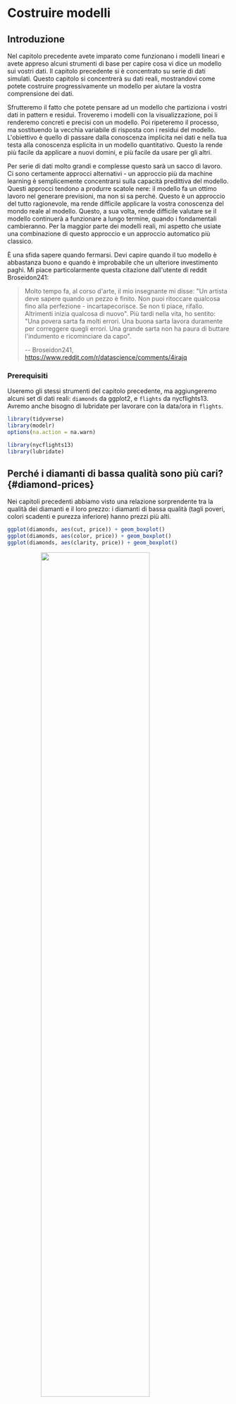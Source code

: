 # Costruire modelli

## Introduzione

Nel capitolo precedente avete imparato come funzionano i modelli lineari e avete appreso alcuni strumenti di base per capire cosa vi dice un modello sui vostri dati. Il capitolo precedente si è concentrato su serie di dati simulati. Questo capitolo si concentrerà su dati reali, mostrandovi come potete costruire progressivamente un modello per aiutare la vostra comprensione dei dati.

Sfrutteremo il fatto che potete pensare ad un modello che partiziona i vostri dati in pattern e residui. Troveremo i modelli con la visualizzazione, poi li renderemo concreti e precisi con un modello. Poi ripeteremo il processo, ma sostituendo la vecchia variabile di risposta con i residui del modello. L'obiettivo è quello di passare dalla conoscenza implicita nei dati e nella tua testa alla conoscenza esplicita in un modello quantitativo. Questo la rende più facile da applicare a nuovi domini, e più facile da usare per gli altri. 

Per serie di dati molto grandi e complesse questo sarà un sacco di lavoro. Ci sono certamente approcci alternativi - un approccio più da machine learning è semplicemente concentrarsi sulla capacità predittiva del modello. Questi approcci tendono a produrre scatole nere: il modello fa un ottimo lavoro nel generare previsioni, ma non si sa perché. Questo è un approccio del tutto ragionevole, ma rende difficile applicare la vostra conoscenza del mondo reale al modello. Questo, a sua volta, rende difficile valutare se il modello continuerà a funzionare a lungo termine, quando i fondamentali cambieranno. Per la maggior parte dei modelli reali, mi aspetto che usiate una combinazione di questo approccio e un approccio automatico più classico.

È una sfida sapere quando fermarsi. Devi capire quando il tuo modello è abbastanza buono e quando è improbabile che un ulteriore investimento paghi. Mi piace particolarmente questa citazione dall'utente di reddit Broseidon241: 

> Molto tempo fa, al corso d'arte, il mio insegnante mi disse: "Un artista deve sapere 
> quando un pezzo è finito. Non puoi ritoccare qualcosa fino alla perfezione - incartapecorisce. 
> Se non ti piace, rifallo. Altrimenti inizia qualcosa di nuovo". Più tardi
> nella vita, ho sentito: "Una povera sarta fa molti errori. Una buona sarta 
> lavora duramente per correggere quegli errori. Una grande sarta non ha paura di 
> buttare l'indumento e ricominciare da capo".
> 
> -- Broseidon241, <https://www.reddit.com/r/datascience/comments/4irajq>

### Prerequisiti

Useremo gli stessi strumenti del capitolo precedente, ma aggiungeremo alcuni set di dati reali: `diamonds` da ggplot2, e `flights` da nycflights13.  Avremo anche bisogno di lubridate per lavorare con la data/ora in `flights`.


```r
library(tidyverse)
library(modelr)
options(na.action = na.warn)

library(nycflights13)
library(lubridate)
```

## Perché i diamanti di bassa qualità sono più cari? {#diamond-prices}

Nei capitoli precedenti abbiamo visto una relazione sorprendente tra la qualità dei diamanti e il loro prezzo: i diamanti di bassa qualità (tagli poveri, colori scadenti e purezza inferiore) hanno prezzi più alti.


```r
ggplot(diamonds, aes(cut, price)) + geom_boxplot()
ggplot(diamonds, aes(color, price)) + geom_boxplot()
ggplot(diamonds, aes(clarity, price)) + geom_boxplot()
```

<img src="model-building_files/figure-html/unnamed-chunk-1-1.png" width="70%" style="display: block; margin: auto;" /><img src="model-building_files/figure-html/unnamed-chunk-1-2.png" width="70%" style="display: block; margin: auto;" /><img src="model-building_files/figure-html/unnamed-chunk-1-3.png" width="70%" style="display: block; margin: auto;" />

Si noti che il peggior colore del diamante è J (leggermente giallo), e la peggiore purezza è I1 (inclusioni visibili a occhio nudo).

### Prezzo e caratura

Sembra che i diamanti di qualità inferiore abbiano prezzi più alti perché c'è un'importante variabile di confusione: il peso (`carat`) del diamante. Il peso del diamante è il singolo fattore più importante per determinare il prezzo del diamante, e i diamanti di qualità inferiore tendono ad essere più grandi.


```r
ggplot(diamonds, aes(carat, price)) + 
  geom_hex(bins = 50)
```

<img src="model-building_files/figure-html/unnamed-chunk-2-1.png" width="70%" style="display: block; margin: auto;" />

Possiamo rendere più facile vedere come gli altri attributi di un diamante influenzano il suo `price` (prezzo) relativo adattando un modello per separare l'effetto della `carat`(caratura). Ma prima, facciamo un paio di modifiche al dataset dei diamanti per renderlo più facile da lavorare:

1. Concentrarsi sui diamanti più piccoli di 2,5 carati (99,7% dei dati) 1. 2. Log-transformare le variabili carati e prezzo.


```r
diamonds2 <- diamonds %>% 
  filter(carat <= 2.5) %>% 
  mutate(lprice = log2(price), lcarat = log2(carat))
```

Insieme, questi cambiamenti rendono più facile vedere la relazione tra `carat` e `price`:


```r
ggplot(diamonds2, aes(lcarat, lprice)) + 
  geom_hex(bins = 50)
```

<img src="model-building_files/figure-html/unnamed-chunk-4-1.png" width="70%" style="display: block; margin: auto;" />

La trasformazione logaritmica è particolarmente utile qui perché rende il modello lineare, e i modelli lineari sono i più facili da lavorare. Facciamo il passo successivo e rimuoviamo questo forte modello lineare. Per prima cosa rendiamo il modello esplicito adattando un modello:


```r
mod_diamond <- lm(lprice ~ lcarat, data = diamonds2)
```

Poi guardiamo cosa ci dice il modello sui dati. Notate che ho ritrasformato le previsioni, annullando la trasformazione logaritmica, in modo da poter sovrapporre le previsioni ai dati grezzi:


```r
grid <- diamonds2 %>% 
  data_grid(carat = seq_range(carat, 20)) %>% 
  mutate(lcarat = log2(carat)) %>% 
  add_predictions(mod_diamond, "lprice") %>% 
  mutate(price = 2 ^ lprice)

ggplot(diamonds2, aes(carat, price)) + 
  geom_hex(bins = 50) + 
  geom_line(data = grid, colour = "red", size = 1)
#> Warning: Using `size` aesthetic for lines was deprecated in ggplot2 3.4.0.
#> ℹ Please use `linewidth` instead.
```

<img src="model-building_files/figure-html/unnamed-chunk-6-1.png" width="70%" style="display: block; margin: auto;" />

Questo ci dice qualcosa di interessante sui nostri dati. Se crediamo al nostro modello, allora i grandi diamanti sono molto più economici del previsto. Questo probabilmente perché nessun diamante in questo set di dati costa più di 19.000 dollari.

Ora possiamo guardare i residui, il che verifica che abbiamo rimosso con successo il forte modello lineare:


```r
diamonds2 <- diamonds2 %>% 
  add_residuals(mod_diamond, "lresid")

ggplot(diamonds2, aes(lcarat, lresid)) + 
  geom_hex(bins = 50)
```

<img src="model-building_files/figure-html/unnamed-chunk-7-1.png" width="70%" style="display: block; margin: auto;" />

È importante che ora possiamo rifare i nostri grafici motivanti usando questi residui invece di `price`. 


```r
ggplot(diamonds2, aes(cut, lresid)) + geom_boxplot()
ggplot(diamonds2, aes(color, lresid)) + geom_boxplot()
ggplot(diamonds2, aes(clarity, lresid)) + geom_boxplot()
```

<img src="model-building_files/figure-html/unnamed-chunk-8-1.png" width="70%" style="display: block; margin: auto;" /><img src="model-building_files/figure-html/unnamed-chunk-8-2.png" width="70%" style="display: block; margin: auto;" /><img src="model-building_files/figure-html/unnamed-chunk-8-3.png" width="70%" style="display: block; margin: auto;" />

Ora vediamo la relazione che ci aspettiamo: man mano che la qualità del diamante aumenta, aumenta anche il suo prezzo relativo. Per interpretare l'asse `y`, dobbiamo pensare a cosa ci dicono i residui e su quale scala si trovano. Un residuo di -1 indica che `lprice` è stato 1 unità più basso di una previsione basata solo sul suo peso. $2^{-1}$ è 1/2, i punti con un valore di -1 sono la metà del prezzo previsto, e i residui con valore 1 sono il doppio del prezzo previsto.

### Un modello più complicato

Se volessimo, potremmo continuare a costruire il nostro modello, spostando gli effetti che abbiamo osservato nel modello per renderli espliciti. Per esempio, potremmo includere "color", "cut" e "clarity" nel modello in modo da rendere esplicito anche l'effetto di queste tre variabili categoriche:


```r
mod_diamond2 <- lm(lprice ~ lcarat + color + cut + clarity, data = diamonds2)
```

Questo modello ora include quattro predittori, quindi sta diventando più difficile da visualizzare. Fortunatamente, attualmente sono tutti indipendenti, il che significa che possiamo tracciarli individualmente in quattro grafici. Per rendere il processo un po' più semplice, useremo l'argomento `.model` in `data_grid`:


```r
grid <- diamonds2 %>% 
  data_grid(cut, .model = mod_diamond2) %>% 
  add_predictions(mod_diamond2)
grid
#> # A tibble: 5 × 5
#>   cut       lcarat color clarity  pred
#>   <ord>      <dbl> <chr> <chr>   <dbl>
#> 1 Fair      -0.515 G     VS2      11.2
#> 2 Good      -0.515 G     VS2      11.3
#> 3 Very Good -0.515 G     VS2      11.4
#> 4 Premium   -0.515 G     VS2      11.4
#> 5 Ideal     -0.515 G     VS2      11.4

ggplot(grid, aes(cut, pred)) + 
  geom_point()
```

<img src="model-building_files/figure-html/unnamed-chunk-10-1.png" width="70%" style="display: block; margin: auto;" />

Se il modello ha bisogno di variabili che non sono state esplicitamente fornite, `data_grid()` le riempirà automaticamente con il valore "tipico". Per le variabili continue, usa la mediana, e per le variabili categoriche usa il valore più comune (o i valori, se c'è un pareggio).


```r
diamonds2 <- diamonds2 %>% 
  add_residuals(mod_diamond2, "lresid2")

ggplot(diamonds2, aes(lcarat, lresid2)) + 
  geom_hex(bins = 50)
```

<img src="model-building_files/figure-html/unnamed-chunk-11-1.png" width="70%" style="display: block; margin: auto;" />

Questo grafico indica che ci sono alcuni diamanti con residui abbastanza grandi - ricorda che un residuo di 2 indica che il diamante è 4 volte il prezzo che ci aspettavamo. Spesso è utile guardare i valori insoliti singolarmente:


```r
diamonds2 %>% 
  filter(abs(lresid2) > 1) %>% 
  add_predictions(mod_diamond2) %>% 
  mutate(pred = round(2 ^ pred)) %>% 
  select(price, pred, carat:table, x:z) %>% 
  arrange(price)
#> # A tibble: 16 × 11
#>   price  pred carat cut     color clarity depth table     x     y     z
#>   <int> <dbl> <dbl> <ord>   <ord> <ord>   <dbl> <dbl> <dbl> <dbl> <dbl>
#> 1  1013   264  0.25 Fair    F     SI2      54.4    64  4.3   4.23  2.32
#> 2  1186   284  0.25 Premium G     SI2      59      60  5.33  5.28  3.12
#> 3  1186   284  0.25 Premium G     SI2      58.8    60  5.33  5.28  3.12
#> 4  1262  2644  1.03 Fair    E     I1       78.2    54  5.72  5.59  4.42
#> 5  1415   639  0.35 Fair    G     VS2      65.9    54  5.57  5.53  3.66
#> 6  1415   639  0.35 Fair    G     VS2      65.9    54  5.57  5.53  3.66
#> # … with 10 more rows
```

Non c'è niente che mi salti all'occhio, ma probabilmente vale la pena spendere del tempo per considerare se questo indica un problema con il nostro modello, o se ci sono errori nei dati. Se ci sono errori nei dati, questa potrebbe essere un'opportunità per comprare diamanti che sono stati valutati male.

### Esercizi

1.  Nel grafico di `lcarat` vs. `lprice`, ci sono alcune strisce verticali luminose. Cosa rappresentano?

1.  Se `log(price) = a_0 + a_1 * log(carat)`, cosa dice questo sulla relazione tra `price` e `carat`?
    
1.  Estrai i diamanti che hanno residui molto alti e molto bassi. 
    C'è qualcosa di insolito in questi diamanti? Sono particolarmente cattivi o buoni, o pensate che si tratti di errori di prezzo?

1.  Il modello finale, `mod_diamond2`, fa un buon lavoro di previsione dei prezzi dei diamanti? Vi fidereste di esso per dirvi quanto spendere se doveste comprare un diamante?

## Cosa influenza il numero di voli giornalieri?

Lavoriamo attraverso un processo simile per un set di dati che sembra ancora più semplice a prima vista: il numero di voli che lasciano NYC al giorno. Questo è un dataset davvero piccolo --- solo 365 righe e 2 colonne --- e non finiremo con un modello completamente realizzato, ma come vedrete, i passi lungo il percorso ci aiuteranno a capire meglio i dati. Iniziamo contando il numero di voli al giorno e visualizzandolo con ggplot2.


```r
daily <- flights %>% 
  mutate(date = make_date(year, month, day)) %>% 
  group_by(date) %>% 
  summarise(n = n())
daily
#> # A tibble: 365 × 2
#>   date           n
#>   <date>     <int>
#> 1 2013-01-01   842
#> 2 2013-01-02   943
#> 3 2013-01-03   914
#> 4 2013-01-04   915
#> 5 2013-01-05   720
#> 6 2013-01-06   832
#> # … with 359 more rows

ggplot(daily, aes(date, n)) + 
  geom_line()
```

<img src="model-building_files/figure-html/unnamed-chunk-13-1.png" width="70%" style="display: block; margin: auto;" />

### Giorno della settimana

Capire la tendenza a lungo termine è difficile perché c'è un effetto giorno della settimana molto forte che domina i modelli più sottili. Cominciamo a guardare la distribuzione del numero di voli per giorno della settimana:


```r
daily <- daily %>% 
  mutate(wday = wday(date, label = TRUE))
ggplot(daily, aes(wday, n)) + 
  geom_boxplot()
```

<img src="model-building_files/figure-html/unnamed-chunk-14-1.png" width="70%" style="display: block; margin: auto;" />

Ci sono meno voli nei fine settimana perché la maggior parte dei viaggi è per affari. L'effetto è particolarmente pronunciato il sabato: si potrebbe a volte partire la domenica per una riunione del lunedì mattina, ma è molto raro che si parta il sabato perché si preferisce stare a casa con la propria famiglia.

Un modo per rimuovere questo forte schema è usare un modello. Per prima cosa, adattiamo il modello e mostriamo le sue previsioni sovrapposte ai dati originali:


```r
mod <- lm(n ~ wday, data = daily)

grid <- daily %>% 
  data_grid(wday) %>% 
  add_predictions(mod, "n")

ggplot(daily, aes(wday, n)) + 
  geom_boxplot() +
  geom_point(data = grid, colour = "red", size = 4)
```

<img src="model-building_files/figure-html/unnamed-chunk-15-1.png" width="70%" style="display: block; margin: auto;" />

Poi calcoliamo e visualizziamo i residui:


```r
daily <- daily %>% 
  add_residuals(mod)
daily %>% 
  ggplot(aes(date, resid)) + 
  geom_ref_line(h = 0) + 
  geom_line()
```

<img src="model-building_files/figure-html/unnamed-chunk-16-1.png" width="70%" style="display: block; margin: auto;" />

    Notate il cambiamento nell'asse y: ora stiamo vedendo la deviazione dal numero previsto di voli, dato il giorno della settimana. Questo grafico è utile perché ora che abbiamo rimosso gran parte del grande effetto del giorno della settimana, possiamo vedere alcuni dei modelli più sottili che rimangono:

1.  Il nostro modello sembra fallire a partire da giugno: si può ancora vedere un forte modello regolare che il nostro modello non ha catturato. Disegnare un grafico con una linea per ogni giorno della settimana rende la causa più facile da vedere:

    
    ```r
    ggplot(daily, aes(date, resid, colour = wday)) + 
      geom_ref_line(h = 0) + 
      geom_line()
    ```
    
    <img src="model-building_files/figure-html/unnamed-chunk-17-1.png" width="70%" style="display: block; margin: auto;" />
   
    Il nostro modello non riesce a prevedere accuratamente il numero di voli del sabato: durante l'estate ci sono più voli di quanto ci aspettiamo, e durante l'autunno ce ne sono meno. Vedremo come possiamo fare meglio per catturare questo modello nella prossima sezione.

1.  Ci sono alcuni giorni con molti meno voli del previsto:

    
    ```r
    daily %>% 
      filter(resid < -100)
    #> # A tibble: 11 × 4
    #>   date           n wday  resid
    #>   <date>     <int> <ord> <dbl>
    #> 1 2013-01-01   842 Tue   -109.
    #> 2 2013-01-20   786 Sun   -105.
    #> 3 2013-05-26   729 Sun   -162.
    #> 4 2013-07-04   737 Thu   -229.
    #> 5 2013-07-05   822 Fri   -145.
    #> 6 2013-09-01   718 Sun   -173.
    #> # … with 5 more rows
    ```

    Se avete familiarità con le festività americane, potreste individuare il Capodanno 
    4 luglio, il Ringraziamento e il Natale. Ce ne sono altri che non 
    sembrano corrispondere ai giorni festivi. Lavorerai su quelle in uno 
    degli esercizi.
    
1.  Sembra che ci sia una tendenza a lungo termine più morbida nel corso di un anno.
    Possiamo evidenziare questa tendenza con `geom_smooth()`:

    
    ```r
    daily %>% 
      ggplot(aes(date, resid)) + 
      geom_ref_line(h = 0) + 
      geom_line(colour = "grey50") + 
      geom_smooth(se = FALSE, span = 0.20)
    #> `geom_smooth()` using method = 'loess' and formula = 'y ~ x'
    ```
    
    <img src="model-building_files/figure-html/unnamed-chunk-19-1.png" width="70%" style="display: block; margin: auto;" />

    Ci sono meno voli a gennaio (e dicembre), e più in estate 
    (maggio-settembre). Non possiamo fare molto con questo modello quantitativamente, perché 
    abbiamo solo un anno di dati. Ma possiamo usare la nostra conoscenza del dominio per 
    per trovare delle potenziali spiegazioni.

### Effetto stagionale del sabato

Affrontiamo prima il nostro fallimento nel prevedere accuratamente il numero di voli di sabato. Un buon punto di partenza è tornare ai numeri grezzi, concentrandosi sul sabato:


```r
daily %>% 
  filter(wday == "Sat") %>% 
  ggplot(aes(date, n)) + 
    geom_point() + 
    geom_line() +
    scale_x_date(NULL, date_breaks = "1 month", date_labels = "%b")
```

<img src="model-building_files/figure-html/unnamed-chunk-20-1.png" width="70%" style="display: block; margin: auto;" />

(Ho usato sia punti che linee per rendere più chiaro cosa sono i dati e cosa l'interpolazione).

Sospetto che questo modello sia causato dalle vacanze estive: molte persone vanno in vacanza in estate, e alla gente non dispiace viaggiare di sabato per le vacanze. Guardando questo grafico, potremmo indovinare che le vacanze estive vanno da inizio giugno a fine agosto. Questo sembra allinearsi abbastanza bene con i [termini scolastici dello stato] (http://schools.nyc.gov/Calendar/2013-2014+School+Year+Calendars.htm): la pausa estiva nel 2013 era 26 giugno - 9 settembre.

Perché ci sono più voli di sabato in primavera che in autunno? Ho chiesto ad alcuni amici americani e mi hanno suggerito che è meno comune pianificare le vacanze in famiglia durante l'autunno a causa delle grandi vacanze del Ringraziamento e di Natale. Non abbiamo i dati per saperlo con certezza, ma sembra un'ipotesi di lavoro plausibile.

Creiamo una variabile "termine" che catturi approssimativamente i tre termini scolastici, e controlliamo il nostro lavoro con un grafico:


```r
term <- function(date) {
  cut(date, 
    breaks = ymd(20130101, 20130605, 20130825, 20140101),
    labels = c("spring", "summer", "fall") 
  )
}

daily <- daily %>% 
  mutate(term = term(date)) 

daily %>% 
  filter(wday == "Sat") %>% 
  ggplot(aes(date, n, colour = term)) +
  geom_point(alpha = 1/3) + 
  geom_line() +
  scale_x_date(NULL, date_breaks = "1 month", date_labels = "%b")
```

<img src="model-building_files/figure-html/unnamed-chunk-21-1.png" width="70%" style="display: block; margin: auto;" />

(Ho modificato manualmente le date per ottenere delle belle pause nel grafico. Usare una visualizzazione per aiutarvi a capire cosa sta facendo la vostra funzione è una tecnica davvero potente e generale).

È utile vedere come questa nuova variabile influenza gli altri giorni della settimana:


```r
daily %>% 
  ggplot(aes(wday, n, colour = term)) +
    geom_boxplot()
```

<img src="model-building_files/figure-html/unnamed-chunk-22-1.png" width="70%" style="display: block; margin: auto;" />

Sembra che ci sia una variazione significativa tra i termini, quindi è ragionevole inserire un effetto separato del giorno della settimana per ogni termine. Questo migliora il nostro modello, ma non così tanto come potremmo sperare:


```r
mod1 <- lm(n ~ wday, data = daily)
mod2 <- lm(n ~ wday * term, data = daily)

daily %>% 
  gather_residuals(without_term = mod1, with_term = mod2) %>% 
  ggplot(aes(date, resid, colour = model)) +
    geom_line(alpha = 0.75)
```

<img src="model-building_files/figure-html/unnamed-chunk-23-1.png" width="70%" style="display: block; margin: auto;" />

Possiamo vedere il problema sovrapponendo le previsioni del modello ai dati grezzi:


```r
grid <- daily %>% 
  data_grid(wday, term) %>% 
  add_predictions(mod2, "n")

ggplot(daily, aes(wday, n)) +
  geom_boxplot() + 
  geom_point(data = grid, colour = "red") + 
  facet_wrap(~ term)
```

<img src="model-building_files/figure-html/unnamed-chunk-24-1.png" width="70%" style="display: block; margin: auto;" />

Il nostro modello sta trovando l'effetto _mean_, ma abbiamo molti grandi outlier, quindi la media tende ad essere molto lontana dal valore tipico. Possiamo alleviare questo problema usando un modello che è robusto all'effetto degli outlier: `MASS::rlm()`. Questo riduce notevolmente l'impatto degli outlier sulle nostre stime e fornisce un modello che fa un buon lavoro per rimuovere il modello del giorno della settimana:


```r
mod3 <- MASS::rlm(n ~ wday * term, data = daily)

daily %>% 
  add_residuals(mod3, "resid") %>% 
  ggplot(aes(date, resid)) + 
  geom_hline(yintercept = 0, size = 2, colour = "white") + 
  geom_line()
```

<img src="model-building_files/figure-html/unnamed-chunk-25-1.png" width="70%" style="display: block; margin: auto;" />

Ora è molto più facile vedere la tendenza a lungo termine e gli outlier positivi e negativi.


### Variabili calcolate

Se state sperimentando molti modelli e molte visualizzazioni, è una buona idea raggruppare la creazione delle variabili in una funzione in modo che non ci sia la possibilità di applicare accidentalmente una trasformazione diversa in posti diversi. Per esempio, potremmo scrivere


```r
compute_vars <- function(data) {
  data %>% 
    mutate(
      term = term(date), 
      wday = wday(date, label = TRUE)
    )
}
```

Un'altra opzione è quella di mettere le trasformazioni direttamente nella formula del modello:


```r
wday2 <- function(x) wday(x, label = TRUE)
mod3 <- lm(n ~ wday2(date) * term(date), data = daily)
```

Entrambi gli approcci sono ragionevoli. Rendere esplicita la variabile trasformata è utile se vuoi controllare il tuo lavoro, o usarla in una visualizzazione. Ma non si possono usare facilmente trasformazioni (come le spline) che restituiscono colonne multiple. Includere le trasformazioni nella funzione del modello rende la vita un po' più facile quando si lavora con molti set di dati diversi, perché il modello è autonomo.

### Tempo dell'anno: un approccio alternativo

Nella sezione precedente abbiamo usato la nostra conoscenza del dominio (come il periodo scolastico negli Stati Uniti influenza i viaggi) per migliorare il modello. Un'alternativa all'uso esplicito della nostra conoscenza nel modello è quella di dare ai dati più spazio per parlare. Potremmo usare un modello più flessibile e permettergli di catturare il modello che ci interessa. Una semplice tendenza lineare non è adeguata, quindi potremmo provare a usare una spline naturale per adattare una curva liscia attraverso l'anno:


```r
library(splines)
mod <- MASS::rlm(n ~ wday * ns(date, 5), data = daily)

daily %>% 
  data_grid(wday, date = seq_range(date, n = 13)) %>% 
  add_predictions(mod) %>% 
  ggplot(aes(date, pred, colour = wday)) + 
    geom_line() +
    geom_point()
```

<img src="model-building_files/figure-html/unnamed-chunk-28-1.png" width="70%" style="display: block; margin: auto;" />

Vediamo un forte schema nel numero di voli del sabato. Questo è rassicurante, perché abbiamo visto questo schema anche nei dati grezzi. È un buon segno quando si ottiene lo stesso segnale da approcci diversi.


### Esercizi

1.  Usate le vostre abilità di investigazione su Google per capire perché ci sono stati meno voli del previsto il 20 gennaio, il 26 maggio e il 1° settembre. (Suggerimento: hanno tutti la stessa spiegazione.) Come si possono generalizzare questi giorni ad un altro anno?

1.  Cosa rappresentano i tre giorni con alti residui positivi? Come si possono generalizzare questi giorni ad un altro anno?


    
    ```r
    daily %>% 
      slice_max(n = 3, resid)
    #> # A tibble: 3 × 5
    #>   date           n wday  resid term 
    #>   <date>     <int> <ord> <dbl> <fct>
    #> 1 2013-11-30   857 Sat   112.  fall 
    #> 2 2013-12-01   987 Sun    95.5 fall 
    #> 3 2013-12-28   814 Sat    69.4 fall
    ```

1.  Creare una nuova variabile che divide la variabile `wday` in termini, ma solo
    per i sabati, cioè dovrebbe avere `Thurs`, `Fri`, ma `Sat-summer`, 
    `Sat-spring`, `Sat-fall`. Come si confronta questo modello con il modello con 
    ogni combinazione di `wday` e `term`?
    
1.  Crea una nuova variabile `wday` che combina il giorno della settimana, il termine 
    (per il sabato) e i giorni festivi. Come appaiono i residui di 
    questo modello?

1.  Cosa succede se inserite un effetto del giorno della settimana che varia in base al mese 
    (cioè `n ~ wday * month`)? Perché questo non è molto utile? 

1.  Come vi aspettate che sia il modello `n ~ wday + ns(date, 5)`?
    Sapendo quello che sai sui dati, perché ti aspetteresti che non sia
    non particolarmente efficace?

1.  Abbiamo ipotizzato che le persone che partono di domenica hanno più probabilità di essere 
    viaggiatori d'affari che devono essere da qualche parte il lunedì. Esplora questa 
    ipotesi vedendo come si scompone in base alla distanza e al tempo: se 
    è vero, ci si aspetterebbe di vedere più voli di domenica sera verso luoghi che 
    sono lontani.

1.  È un po' frustrante che la domenica e il sabato siano su estremità separate
    del grafico. Scrivete una piccola funzione per impostare i livelli del 
    fattore in modo che la settimana inizi il lunedì.

## Imparare di più sui modelli

Abbiamo solo scalfito la superficie assoluta della modellazione, ma speriamo che abbiate acquisito alcuni strumenti semplici, ma di uso generale, che potete usare per migliorare le vostre analisi dei dati. Va bene iniziare in modo semplice! Come avete visto, anche modelli molto semplici possono fare una grande differenza nella vostra capacità di individuare le interazioni tra le variabili.

Questi capitoli sulla modellazione sono ancora più ricchi di opinioni rispetto al resto del libro. Mi avvicino alla modellazione da una prospettiva un po' diversa dalla maggior parte degli altri, e c'è relativamente poco spazio dedicato ad essa. La modellazione merita davvero un libro a sé, quindi vi consiglio vivamente di leggere almeno uno di questi tre libri:

*Statistical Modeling: A Fresh Approach* di Danny Kaplan,
  <http://project-mosaic-books.com/?page_id=13>. Questo libro fornisce 
  un'introduzione gentile alla modellazione, dove si costruisce la propria intuizione,
  strumenti matematici e competenze R in parallelo. Il libro sostituisce un tradizionale
  corso di "introduzione alla statistica", fornendo un curriculum che è aggiornato 
  e rilevante per la scienza dei dati.

*An Introduction to Statistical Learning* di Gareth James, Daniela Witten, 
  Trevor Hastie, e Robert Tibshirani, <http://www-bcf.usc.edu/~gareth/ISL/> 
  (disponibile online gratuitamente). Questo libro presenta una famiglia di moderne tecniche di modellazione
  tecniche di modellazione note collettivamente come apprendimento statistico.  Per una comprensione ancora più profonda
  comprensione della matematica dietro i modelli, leggete il classico 
  *Elements of Statistical Learning* di Trevor Hastie, Robert Tibshirani, e
  Jerome Friedman, <https://web.stanford.edu/~hastie/Papers/ESLII.pdf> (disponibile anche
  disponibile online gratuitamente).

*Applied Predictive Modeling* di Max Kuhn e Kjell Johnson, 
  <http://appliedpredictivemodeling.com>. Questo libro è un compagno del pacchetto 
  __caret__ e fornisce strumenti pratici per affrontare la vita reale
  reali di modellazione predittiva.
